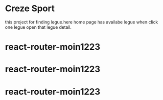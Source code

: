 # Creze Sport

this project for finding legue.here home page has availabe legue when click one legue open that legue detail.
# react-router-moin1223
# react-router-moin1223
# react-router-moin1223
